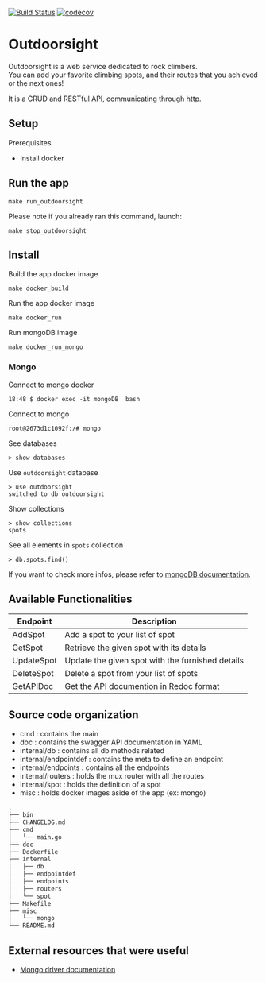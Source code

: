 [![Build Status](https://travis-ci.com/doniacld/outdoorsight.svg?token=izzKU5X6FkS6FPGKshop&branch=init-structure)](https://travis-ci.com/doniacld/outdoorsighty)
[![codecov](https://codecov.io/gh/doniacld/outdoorsight/branch/master/graph/badge.svg?token=G8F353D8BW)](https://codecov.io/gh/doniacld/outdoorsight)


# Outdoorsight

Outdoorsight is a web service dedicated to rock climbers.  
You can add your favorite climbing spots, and their routes that you achieved or the next ones! 

It is a CRUD and RESTful API, communicating through http.

## Setup

Prerequisites

- Install docker

## Run the app

    make run_outdoorsight 

Please note if you already ran this command, launch:
    
    make stop_outdoorsight

## Install

Build the app docker image

    make docker_build

Run the app docker image

    make docker_run

Run mongoDB image

    make docker_run_mongo

### Mongo

Connect to mongo docker

    18:48 $ docker exec -it mongoDB  bash

Connect to mongo

    root@2673d1c1092f:/# mongo

See databases

    > show databases

Use `outdoorsight` database

    > use outdoorsight
    switched to db outdoorsight

Show collections 

    > show collections
    spots

See all elements in `spots` collection

    > db.spots.find()

If you want to check more infos, please refer to [mongoDB documentation](https://docs.mongodb.com/manual).

## Available Functionalities

| Endpoint    | Description                                       |
|-------------|---------------------------------------------------|
| AddSpot     | Add a spot to your list of spot                   |
| GetSpot     | Retrieve the given spot with its details          |
| UpdateSpot  | Update the given spot with the furnished details  |
| DeleteSpot  | Delete a spot from your list of spots             |
| GetAPIDoc   | Get the API documention in Redoc format           |

## Source code organization

* cmd : contains the main
* doc : contains the swagger API documentation in YAML
* internal/db : contains all db methods related
* internal/endpointdef : contains the meta to define an endpoint
* internal/endpoints : contains all the endpoints
* internal/routers : holds the mux router with all the routes
* internal/spot : holds the definition of a spot
* misc : holds docker images aside of the app (ex: mongo)

```bash
.
├── bin
├── CHANGELOG.md
├── cmd
│   └── main.go
├── doc
├── Dockerfile
├── internal
│   ├── db
│   ├── endpointdef
│   ├── endpoints
│   ├── routers
│   └── spot
├── Makefile
├── misc
│   └── mongo
└── README.md
```

## External resources that were useful

- [Mongo driver documentation](https://godoc.org/go.mongodb.org/mongo-driver/mongo)

